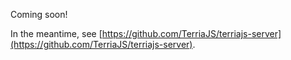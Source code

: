 Coming soon!

In the meantime, see [https://github.com/TerriaJS/terriajs-server](https://github.com/TerriaJS/terriajs-server).
